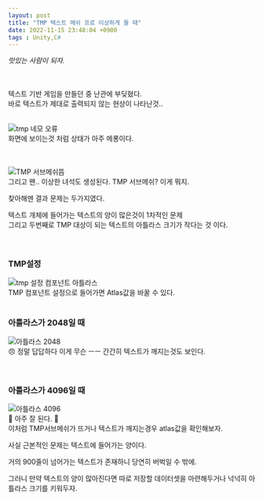 ```yaml
---
layout: post
title: "TMP 텍스트 메쉬 프로 이상하게 뜰 때"
date: 2022-11-15 23:48:04 +0900
tags : Unity,C#
---
```

*맛있는 사람이 되자.*
<br><br><br>

텍스트 기반 게임을 만들던 중 난관에 부딪혔다.<br>
바로 텍스트가 제대로 출력되지 않는 현상이 나타난것..<br><br>

![tmp 네모 오류](https://user-images.githubusercontent.com/65288322/201338450-564ffe46-688b-44a6-9531-0df36cf3fd36.png)<br>
화면에 보이는것 처럼 상태가 아주 메롱이다.<br><br><br>

![TMP 서브메쉬뜸](https://user-images.githubusercontent.com/65288322/201338789-16602503-c1fa-4438-979d-c1e825685867.png)<br>
그리고 왠.. 이상한 녀석도 생성된다. TMP 서브메쉬? 이게 뭐지.<br>


찾아해멘 결과 문제는 두가지였다.<br>

텍스트 개체에 들어가는 텍스트의 양이 많은것이 1차적인 문제<br>
그리고 두번째로 TMP 대상이 되는 텍스트의 아틀라스 크기가 작다는 것 이다.<br>
<br><br>
### TMP설정
![tmp 설정 컴포넌트 아틀라스](https://user-images.githubusercontent.com/65288322/201343906-060ae734-1965-4b9f-b443-9f54be418f0e.png)<br>
TMP 컴포넌트 설정으로 들어가면 Atlas값을 바꿀 수 있다.
<br>
<br>
### 아틀라스가 2048일 때
![아틀라스 2048](https://user-images.githubusercontent.com/65288322/201343503-b0ff335a-1c9a-4ab2-9aa7-c0503ca1d931.gif)<br>
:angry: 정말 답답하다 이게 무슨 ㅡㅡ 간간히 텍스트가 깨지는것도 보인다.<br>
<br>
<br>

### 아틀라스가 4096일 때
![아틀라스 4096](https://user-images.githubusercontent.com/65288322/201343546-30b41759-bdb4-4ab0-9eea-1ec6652c642e.gif)<br>
:clap: 아주 잘 된다. :clap:<br>
이처럼 TMP서브메쉬가 뜨거나 텍스트가 깨지는경우 atlas값을 확인해보자.<br>

사실 근본적인 문제는 텍스트에 들어가는 양이다.<br>

거의 900줄이 넘어가는 텍스트가 존재하니 당연히 버벅일 수 밖에.<br>

그러니 만약 텍스트의 양이 많아진다면 따로 저장할 데이터셋을 마련해두거나 넉넉히 아틀라스 크기를 키워두자.<br>
